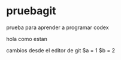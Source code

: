 # pruebagit
prueba para aprender a programar codex

hola como estan

cambios desde el editor de git
$a = 1
$b = 2